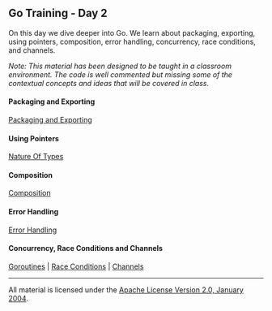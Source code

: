 ## Go Training - Day 2
On this day we dive deeper into Go. We learn about packaging, exporting, using pointers, composition, error handling, concurrency, race conditions, and channels.

*Note: This material has been designed to be taught in a classroom environment. The code is well commented but missing some of the contextual concepts and ideas that will be covered in class.*

#### Packaging and Exporting
[Packaging and Exporting](../04-packaging_exporting/readme.md)

#### Using Pointers
[Nature Of Types](../05-using_pointers/readme.md)

#### Composition
[Composition](../06-composition/readme.md)

#### Error Handling
[Error Handling](../07-error_handling/readme.md)

#### Concurrency, Race Conditions and Channels
[Goroutines](../08-concurrency_channels/01-goroutines/readme.md) | 
[Race Conditions](../08-concurrency_channels/02-race_conditions/readme.md) | 
[Channels](../08-concurrency_channels/03-channels/readme.md)
___
All material is licensed under the [Apache License Version 2.0, January 2004](http://www.apache.org/licenses/LICENSE-2.0).
